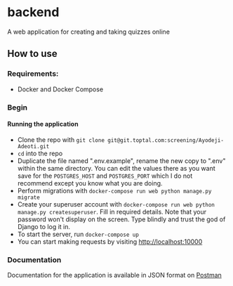 # backend
A web application for creating and taking quizzes online
## How to use
### Requirements:
- Docker and Docker Compose


### Begin
#### Running the application
- Clone the repo with `git clone git@git.toptal.com:screening/Ayodeji-Adeoti.git`
- `cd` into the repo
- Duplicate the file named ".env.example", rename the new copy to ".env" within the same directory. You can edit the values there as you want save for the `POSTGRES_HOST` and `POSTGRES_PORT` which I do not recommend except you know what you are doing.
- Perform migrations with `docker-compose run web python manage.py migrate`
- Create your superuser account with `docker-compose run web python manage.py createsuperuser`. Fill in required details. Note that your password won't display on the screen. Type blindly and trust the god of Django to log it in.
- To start the server, run `docker-compose up`
- You can start making requests by visiting [http://localhost:10000](http://localhost:10000)

### Documentation
Documentation for the application is available in JSON format on [Postman](https://www.getpostman.com/collections/39791e227bb260b4dcfd)